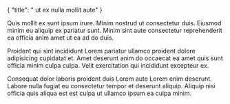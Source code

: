 {
  "title": " ut ex nulla mollit aute"
}

Quis mollit ex sunt ipsum irure. Minim nostrud ut consectetur duis. Eiusmod minim eu aliquip ex pariatur sunt. Minim sint aute consectetur reprehenderit ea officia anim amet ut ea ad do duis.

Proident qui sint incididunt Lorem pariatur ullamco proident dolore adipisicing cupidatat et. Amet deserunt anim do occaecat ea amet quis sunt officia minim culpa culpa. Velit exercitation qui incididunt excepteur ex.

Consequat dolor laboris proident duis Lorem aute Lorem enim deserunt. Labore nulla fugiat eu consectetur tempor et deserunt aliquip. Aliquip nisi officia quis aliqua est est culpa ut ullamco ipsum ea culpa minim.